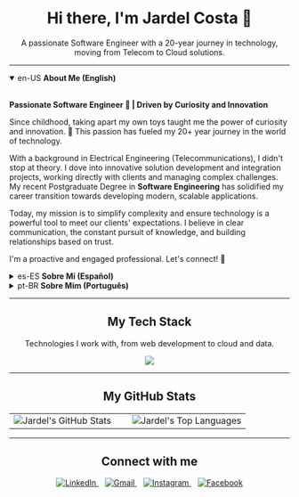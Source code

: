 <!-- 
  Senior Dev here! This is the updated code for your profile, 
  now powered by the information from your CV. 
  It tells a strong story about your career transition into software engineering.
  I've enriched the bios and the tech stack. Just copy and paste.
-->

<!-- Section: Header and Introduction -->
<div align="center">
  <h1>Hi there, I'm Jardel Costa 👋</h1>
  <p>
    A passionate Software Engineer with a 20-year journey in technology, moving from Telecom to Cloud solutions.
  </p>
</div>

---

<!-- Section: Multi-language Bio -->
<div>
  <details open>
    <summary>en-US <strong>About Me (English)</strong></summary>
    <br>
    <p>
      <strong>Passionate Software Engineer 🚀 | Driven by Curiosity and Innovation</strong>
    </p>
    <p>
      Since childhood, taking apart my own toys taught me the power of curiosity and innovation. 🔧 This passion has fueled my 20+ year journey in the world of technology.
    </p>
    <p>
      With a background in Electrical Engineering (Telecommunications), I didn't stop at theory. I dove into innovative solution development and integration projects, working directly with clients and managing complex challenges. My recent Postgraduate Degree in <strong>Software Engineering</strong> has solidified my career transition towards developing modern, scalable applications.
    </p>
    <p>
      Today, my mission is to simplify complexity and ensure technology is a powerful tool to meet our clients' expectations. I believe in clear communication, the constant pursuit of knowledge, and building relationships based on trust.
    </p>
    <p>I'm a proactive and engaged professional. Let's connect! 🤝</p>
  </details>

  <details>
    <summary>es-ES <strong>Sobre Mí (Español)</strong></summary>
    <br>
    <p>
      <strong>Ingeniero Apasionado por la Tecnología 🚀 | Impulsado por la Curiosidad y la Innovación</strong>
    </p>
    <p>
      Desde niño, desmontar mis propios juguetes me enseñó el poder de la curiosidad y la innovación. 🔧 Esa pasión me ha impulsado en una trayectoria de más de 20 años en el mundo de la tecnología.
    </p>
    <p>
      Graduado en Ingeniería Eléctrica con énfasis en Telecomunicaciones, no me limité a la teoría. Me sumergí en proyectos de desarrollo e integración de soluciones innovadoras, conectando directamente con clientes y gestionando proyectos complejos. Mi reciente Posgrado en <strong>Ingeniería de Software</strong> ha consolidado mi transición profesional hacia el desarrollo de aplicaciones modernas y escalables.
    </p>
    <p>
      Actualmente, mi misión es simplificar lo complejo y garantizar que la tecnología sea una herramienta poderosa para alcanzar las expectativas de nuestros clientes. Creo en el poder de la comunicación clara, la búsqueda constante de conocimiento y la construcción de relaciones de confianza.
    </p>
    <p>Soy un profesional comprometido y proactivo. ¡Conectemos! 🤝</p>
  </details>

  <details> <!-- The 'open' attribute makes the Portuguese bio visible by default -->
    <summary>pt-BR <strong>Sobre Mim (Português)</strong></summary>
    <br>
    <p>
      <strong>Engenheiro Apaixonado por Tecnologia 🚀 | Movido pela Curiosidade e Inovação</strong>
    </p>
    <p>
      Desde criança, desmontar meus próprios brinquedos me ensinou o poder da curiosidade e da inovação. 🔧 Essa paixão me impulsionou em uma jornada de mais de 20 anos no mundo da tecnologia.
    </p>
    <p>
      Formado em Engenharia Elétrica com ênfase em Telecomunicações, não me limitei à teoria. Mergulhei em projetos de desenvolvimento e integração de soluções inovadoras, na conexão direta com clientes e na gestão de projetos complexos. Minha recente Pós-Graduação em <strong>Engenharia de Software</strong> consolidou minha transição para o desenvolvimento de aplicações modernas e escaláveis.
    </p>
    <p>
      Atualmente, minha missão é simplificar o complexo e garantir que a tecnologia seja uma ferramenta poderosa para alcançar a expectativa dos nossos clientes. Acredito no poder da comunicação clara, na busca constante por conhecimento e na construção de relações de confiança.
    </p>
    <p>Sou um profissional engajado e proativo. Vamos conectar! 🤝</p>
  </details>
</div>

---

<!-- Section: Tech Stack -->
<div align="center">
  <h2>My Tech Stack</h2>
  <p>Technologies I work with, from web development to cloud and data.</p>
  
  <p>
    <a href="https://skillicons.dev">
      <!-- Icons updated based on your CV's certifications and modern dev practices -->
      <img src="https://skillicons.dev/icons?i=ts,js,react,nextjs,nodejs,nestjs,tailwind,html,css,aws,gcp,docker,git,github,linux,postman,prisma,postgres,mongodb,redis,kafka,databricks" />
    </a>
  </p>
</div>

---

<!-- Section: GitHub Stats -->
<div align="center">
  <h2>My GitHub Stats</h2>
  
  <table>
    <tr valign="top">
      <td width="50%">
        <img src="https://github-readme-stats.vercel.app/api?username=jardel-costa&show_icons=true&theme=dracula&include_all_commits=true&count_private=true" alt="Jardel's GitHub Stats"/>
      </td>
      <td width="50%">
        <img src="https://github-readme-stats.vercel.app/api/top-langs/?username=jardel-costa&layout=compact&langs_count=7&theme=dracula" alt="Jardel's Top Languages"/>
      </td>
    </tr>
  </table>
</div>

---

<!-- Section: Connect with me -->
<div align="center">
  <h2>Connect with me</h2>
  <p>
    <a href="https://www.linkedin.com/in/costajardel/" target="_blank">
      <img src="https://img.shields.io/badge/LinkedIn-0077B5?style=for-the-badge&logo=linkedin&logoColor=white" alt="LinkedIn">
    </a>
    &nbsp;&nbsp; <!-- Space between badges -->
    <a href="mailto:jardel.costa@gmail.com">
      <img src="https://img.shields.io/badge/Gmail-D14836?style=for-the-badge&logo=gmail&logoColor=white" alt="Gmail">
    </a>
    &nbsp;&nbsp; <!-- Space between badges -->
    <a href="https://instagram.com/costajardel"><img src="https://img.shields.io/badge/-@costajardel-E4405F?style=for-the-badge&logo=Instagram&logoColor=white" alt="Instagram"/>
    </a>
    &nbsp;&nbsp; <!-- Space between badges -->
    <a href="https://facebook.com/share/15yCwaFhVY"><img src="https://img.shields.io/badge/-Jardel Costa-1877F2?style=for-the-badge&logo=Facebook&logoColor=white" alt="Facebook"/>
    </a>
  </p>
</div>